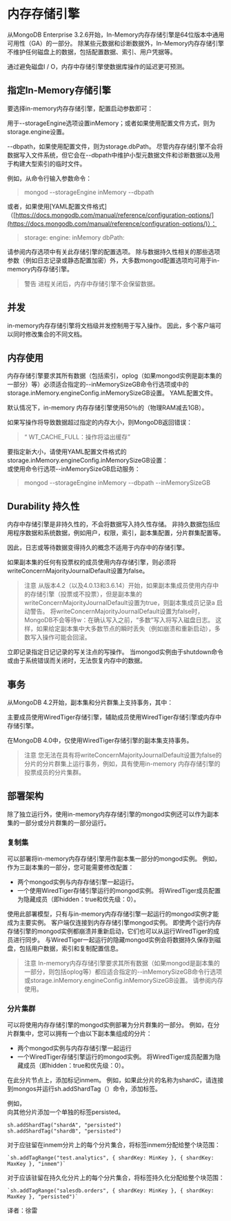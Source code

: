# 内存存储引擎

从MongoDB Enterprise 3.2.6开始，In-Memory内存存储引擎是64位版本中通用可用性（GA）的一部分。 除某些元数据和诊断数据外，In-Memory内存存储引擎不维护任何磁盘上的数据，包括配置数据、索引、用户凭据等。  


通过避免磁盘I / O，内存中存储引擎使数据库操作的延迟更可预测。  


## **指定In-Memory存储引擎**

要选择in-memory内存存储引擎，配置启动参数即可：  


用于--storageEngine选项设置inMemory；或者如果使用配置文件方式，则为storage.engine设置。  


--dbpath，如果使用配置文件，则为storage.dbPath。 尽管内存存储引擎不会将数据写入文件系统，但它会在--dbpath中维护小型元数据文件和诊断数据以及用于构建大型索引的临时文件。  


例如，从命令行输入参数命令：

> mongod --storageEngine inMemory --dbpath

或者，如果使用\[YAML配置文件格式\]（[https://docs.mongodb.com/manual/reference/configuration-options/](https://docs.mongodb.com/manual/reference/configuration-options/)）：

> storage: engine: inMemory dbPath:

请参阅内存选项中有关此存储引擎的配置选项。 除与数据持久性相关的那些选项参数（例如日志记录或静态配置加密）外，大多数mongod配置选项均可用于in-memory内存存储引擎。

> 警告 进程关闭后，内存中存储引擎不会保留数据。

## 并发

in-memory内存存储引擎将文档级并发控制用于写入操作。 因此，多个客户端可以同时修改集合的不同文档。

## 内存使用

内存存储引擎要求其所有数据（包括索引，oplog（如果mongod实例是副本集的一部分）等）必须适合指定的--inMemorySizeGB命令行选项或中的storage.inMemory.engineConfig.inMemorySizeGB设置。 YAML配置文件。  


默认情况下，in-memory 内存存储引擎使用50％的（物理RAM减去1GB）。  


如果写操作将导致数据超过指定的内存大小，则MongoDB返回错误：

> “ WT\_CACHE\_FULL：操作将溢出缓存”

要指定新大小，请使用YAML配置文件格式的storage.inMemory.engineConfig.inMemorySizeGB设置：  
 或使用命令行选项--inMemorySizeGB启动服务：

> mongod --storageEngine inMemory --dbpath --inMemorySizeGB

## Durability 持久性

内存中存储引擎是非持久性的，不会将数据写入持久性存储。 非持久数据包括应用程序数据和系统数据，例如用户，权限，索引，副本集配置，分片群集配置等。  


因此，日志或等待数据变得持久的概念不适用于内存中的存储引擎。  


如果副本集的任何有投票权的成员使用内存存储引擎，则必须将writeConcernMajorityJournalDefault设置为false。

> 注意 从版本4.2（以及4.0.13和3.6.14）开始，如果副本集成员使用内存中的存储引擎（投票或不投票），但是副本集的writeConcernMajorityJournalDefault设置为true，则副本集成员记录a 启动警告。 将writeConcernMajorityJournalDefault设置为false时，MongoDB不会等待w：在确认写入之前，“多数”写入将写入磁盘日志。 这样，如果给定副本集中大多数节点的瞬时丢失（例如崩溃和重新启动），多数写入操作可能会回滚。

立即记录指定日记记录的写关注点的写操作。 当mongod实例由于shutdown命令或由于系统错误而关闭时，无法恢复内存中的数据。

## 事务

从MongoDB 4.2开始，副本集和分片群集上支持事务，其中：  


主要成员使用WiredTiger存储引擎，辅助成员使用WiredTiger存储引擎或内存中存储引擎。  


在MongoDB 4.0中，仅使用WiredTiger存储引擎的副本集支持事务。

> 注意 您无法在具有将writeConcernMajorityJournalDefault设置为false的分片的分片群集上运行事务，例如，具有使用in-memory 内存存储引擎的投票成员的分片集群。

## 部署架构

除了独立运行外，使用in-memory内存存储引擎的mongod实例还可以作为副本集的一部分或分片群集的一部分运行。

### 复制集

可以部署将in-memory内存存储引擎用作副本集一部分的mongod实例。 例如，作为三副本集的一部分，您可能需要修改配置：

* 两个mongod实例与内存存储引擎一起运行。
* 一个使用WiredTiger存储引擎运行的mongod实例。 将WiredTiger成员配置为隐藏成员（即hidden：true和优先级：0）。

使用此部署模型，只有与in-memory内存存储引擎一起运行的mongod实例才能成为主要实例。 客户端仅连接到内存存储引擎mongod实例。 即使两个运行内存存储引擎的mongod实例都崩溃并重新启动，它们也可以从运行WiredTiger的成员进行同步。 与WiredTiger一起运行的隐藏mongod实例会将数据持久保存到磁盘，包括用户数据，索引和复制配置信息。

> 注意 In-memory内存存储引擎要求其所有数据（如果mongod是副本集的一部分，则包括oplog等）都应适合指定的--inMemorySizeGB命令行选项或storage.inMemory.engineConfig.inMemorySizeGB设置。 请参阅内存使用。

### 分片集群

可以将使用内存存储引擎的mongod实例部署为分片群集的一部分。 例如，在分片群集中，您可以拥有一个由以下副本集组成的分片：

* 两个mongod实例与内存存储引擎一起运行
* 一个WiredTiger存储引擎运行的mongod实例。 将WiredTiger成员配置为隐藏成员（即hidden：true和优先级：0）。

在此分片节点上，添加标记inmem。 例如，如果此分片的名称为shardC，请连接到mongos并运行sh.addShardTag（）命令，添加标签。  


例如，  
 向其他分片添加一个单独的标签persisted。

```text
sh.addShardTag("shardA", "persisted")
sh.addShardTag("shardB", "persisted")
```

对于应驻留在inmem分片上的每个分片集合，将标签inmem分配给整个块范围：

```text
`sh.addTagRange("test.analytics", { shardKey: MinKey }, { shardKey: MaxKey }, "inmem")`
```

对于应该驻留在持久化分片上的每个分片集合，将标签持久化分配给整个块范围：

```text
`sh.addTagRange("salesdb.orders", { shardKey: MinKey }, { shardKey: MaxKey }, "persisted")`
```

译者：徐雷

